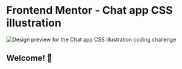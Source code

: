 # Frontend Mentor - Chat app CSS illustration

![Design preview for the Chat app CSS illustration coding challenge](./design/desktop-preview.jpg)

## Welcome! 👋